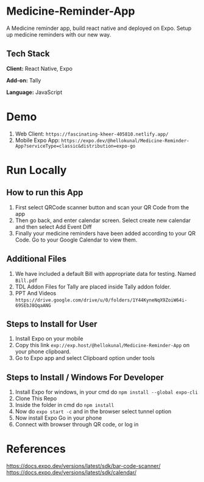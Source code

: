 # Medicine-Reminder-App

A Medicine reminder app, build react native and deployed on Expo. Setup up medicine reminders with our new way.

## Tech Stack

**Client:** React Native, Expo

**Add-on:** Tally

**Language:** JavaScript
  
# Demo
1. Web Client: ```https://fascinating-kheer-405810.netlify.app/```
2. Mobile Expo App: ```https://expo.dev/@hellokunal/Medicine-Reminder-App?serviceType=classic&distribution=expo-go```

# Run Locally

## How to run this App
1. First select QRCode scanner button and scan your QR Code from the app
2. Then go back, and enter calendar screen. Select create new calendar and then select Add Event Diff
3. Finally your medicine reminders have been added according to your QR Code. Go to your Google Calendar to view them.

## Additional Files
1. We have included a default Bill with appropriate data for testing. Named ```Bill.pdf```
2. TDL Addon Files for Tally are placed inside Tally addon folder.
3. PPT And Videos ```https://drive.google.com/drive/u/0/folders/1Y44KyneNqX9ZoiW64i-69SEbJ8QqaANG```

## Steps to Install for User
1. Install Expo on your mobile
2. Copy this link ```exp://exp.host/@hellokunal/Medicine-Reminder-App``` on your phone clipboard.
3. Go to Expo app and select Clipboard option under tools

## Steps to Install / Windows For Developer
1. Install Expo for windows, in your cmd do ```npm install --global expo-cli```
2. Clone This Repo
3. Inside the folder in cmd do ```npm install```
4. Now do ```expo start -c``` and in the browser select tunnel option
5. Now install Expo Go in your phone
6. Connect with browser through QR code, or log in

# References
https://docs.expo.dev/versions/latest/sdk/bar-code-scanner/
https://docs.expo.dev/versions/latest/sdk/calendar/
